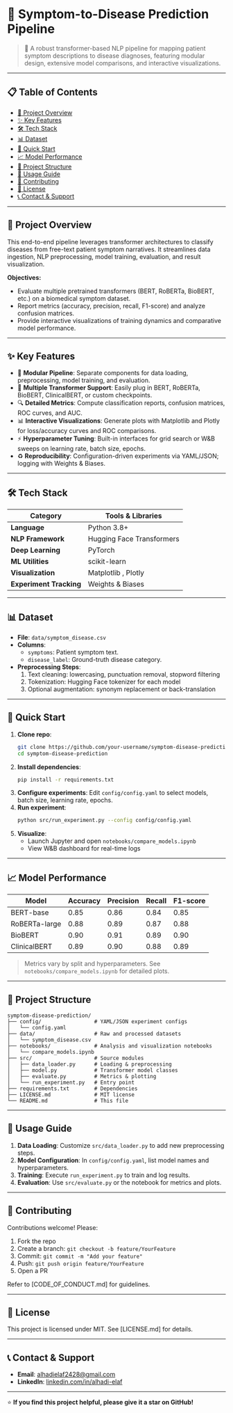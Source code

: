 # 🏥 Symptom-to-Disease Prediction Pipeline

> 🎯 A robust transformer-based NLP pipeline for mapping patient symptom descriptions to disease diagnoses, featuring modular design, extensive model comparisons, and interactive visualizations.

---

## 📋 Table of Contents

- [🎯 Project Overview](#-project-overview)
- [✨ Key Features](#-key-features)
- [🛠️ Tech Stack](#-tech-stack)
- [📊 Dataset](#-dataset)
- [🚀 Quick Start](#-quick-start)
- [📈 Model Performance](#-model-performance)
- [🔧 Project Structure](#-project-structure)
- [📖 Usage Guide](#-usage-guide)
- [🤝 Contributing](#-contributing)
- [📄 License](#-license)
- [📞 Contact & Support](#-contact--support)

---

## 🎯 Project Overview

This end-to-end pipeline leverages transformer architectures to classify diseases from free-text patient symptom narratives. It streamlines data ingestion, NLP preprocessing, model training, evaluation, and result visualization.

**Objectives:**

- Evaluate multiple pretrained transformers (BERT, RoBERTa, BioBERT, etc.) on a biomedical symptom dataset.
- Report metrics (accuracy, precision, recall, F1-score) and analyze confusion matrices.
- Provide interactive visualizations of training dynamics and comparative model performance.

---

## ✨ Key Features

- 🔄 **Modular Pipeline**: Separate components for data loading, preprocessing, model training, and evaluation.
- 🤖 **Multiple Transformer Support**: Easily plug in BERT, RoBERTa, BioBERT, ClinicalBERT, or custom checkpoints.
- 🔍 **Detailed Metrics**: Compute classification reports, confusion matrices, ROC curves, and AUC.
- 📊 **Interactive Visualizations**: Generate plots with Matplotlib and Plotly for loss/accuracy curves and ROC comparisons.
- ⚡ **Hyperparameter Tuning**: Built-in interfaces for grid search or W&B sweeps on learning rate, batch size, epochs.
- ♻️ **Reproducibility**: Configuration-driven experiments via YAML/JSON; logging with Weights & Biases.

---

## 🛠️ Tech Stack

| Category                | Tools & Libraries          |
| ----------------------- | -------------------------- |
| **Language**            | Python 3.8+                |
| **NLP Framework**       | Hugging Face Transformers  |
| **Deep Learning**       | PyTorch                    |
| **ML Utilities**        | scikit-learn               |
| **Visualization**       | Matplotlib , Plotly        |
| **Experiment Tracking** | Weights & Biases           |

---

## 📊 Dataset

- **File**: `data/symptom_disease.csv`
- **Columns**:
  - `symptoms`: Patient symptom text.
  - `disease_label`: Ground-truth disease category.
- **Preprocessing Steps**:
  1. Text cleaning: lowercasing, punctuation removal, stopword filtering
  2. Tokenization: Hugging Face tokenizer for each model
  3. Optional augmentation: synonym replacement or back-translation

---

## 🚀 Quick Start

1. **Clone repo**:
   ```bash
   git clone https://github.com/your-username/symptom-disease-prediction.git
   cd symptom-disease-prediction
   ```
2. **Install dependencies**:
   ```bash
   pip install -r requirements.txt
   ```
3. **Configure experiments**: Edit `config/config.yaml` to select models, batch size, learning rate, epochs.
4. **Run experiment**:
   ```bash
   python src/run_experiment.py --config config/config.yaml
   ```
5. **Visualize**:
   - Launch Jupyter and open `notebooks/compare_models.ipynb`
   - View W&B dashboard for real-time logs

---

## 📈 Model Performance

| Model         | Accuracy | Precision | Recall | F1-score |
| ------------- | -------- | --------- | ------ | -------- |
| BERT-base     | 0.85     | 0.86      | 0.84   | 0.85     |
| RoBERTa-large | 0.88     | 0.89      | 0.87   | 0.88     |
| BioBERT       | 0.90     | 0.91      | 0.89   | 0.90     |
| ClinicalBERT  | 0.89     | 0.90      | 0.88   | 0.89     |

> Metrics vary by split and hyperparameters. See `notebooks/compare_models.ipynb` for detailed plots.

---

## 🔧 Project Structure

```
symptom-disease-prediction/
├── config/                 # YAML/JSON experiment configs
│   └── config.yaml
├── data/                   # Raw and processed datasets
│   └── symptom_disease.csv
├── notebooks/              # Analysis and visualization notebooks
│   └── compare_models.ipynb
├── src/                    # Source modules
│   ├── data_loader.py      # Loading & preprocessing
│   ├── model.py            # Transformer model classes
│   ├── evaluate.py         # Metrics & plotting
│   └── run_experiment.py   # Entry point
├── requirements.txt        # Dependencies
├── LICENSE.md              # MIT license
└── README.md               # This file
```

---

## 📖 Usage Guide

1. **Data Loading**: Customize `src/data_loader.py` to add new preprocessing steps.
2. **Model Configuration**: In `config/config.yaml`, list model names and hyperparameters.
3. **Training**: Execute `run_experiment.py` to train and log results.
4. **Evaluation**: Use `src/evaluate.py` or the notebook for metrics and plots.

---

## 🤝 Contributing

Contributions welcome! Please:

1. Fork the repo
2. Create a branch: `git checkout -b feature/YourFeature`
3. Commit: `git commit -m "Add your feature"`
4. Push: `git push origin feature/YourFeature`
5. Open a PR

Refer to [CODE\_OF\_CONDUCT.md] for guidelines.

---

## 📄 License

This project is licensed under MIT. See [LICENSE.md] for details.

---

## 📞 Contact & Support

- **Email**: [alhadielaf2428@gmail.com](mailto\:alhadielaf2428@gmail.com)
- **LinkedIn**: [linkedin.com/in/alhadi-elaf](https://www.linkedin.com/in/alhadi-elaf/)

---

⭐ **If you find this project helpful, please give it a star on GitHub!**

